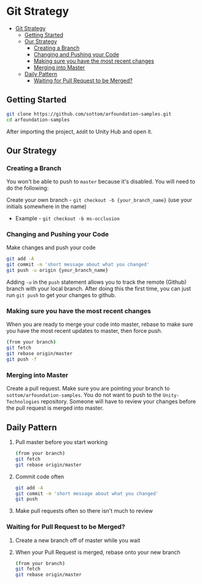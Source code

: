 # Git Strategy

<!-- TOC -->

- [Git Strategy](#git-strategy)
    - [Getting Started](#getting-started)
    - [Our Strategy](#our-strategy)
        - [Creating a Branch](#creating-a-branch)
        - [Changing and Pushing your Code](#changing-and-pushing-your-code)
        - [Making sure you have the most recent changes](#making-sure-you-have-the-most-recent-changes)
        - [Merging into Master](#merging-into-master)
    - [Daily Pattern](#daily-pattern)
        - [Waiting for Pull Request to be Merged?](#waiting-for-pull-request-to-be-merged)

<!-- /TOC -->

## Getting Started

```bash
git clone https://github.com/sottom/arfoundation-samples.git
cd arfoundation-samples
```

After importing the project, `Add`it to Unity Hub and open it.

## Our Strategy

### Creating a Branch

You won't be able to push to `master` because it's disabled. You will need to do the following:

Create your own branch - `git checkout -b {your_branch_name}` (use your initials somewhere in the name)

- Example - `git checkout -b ms-occlusion`

### Changing and Pushing your Code

Make changes and push your code

```bash
git add -A
git commit -m 'short message about what you changed'
git push -u origin {your_branch_name}
```

Adding `-u` in the `push` statement allows you to track the remote (Github) branch with your local branch. After doing this the first time, you can just run `git push` to get your changes to github.

### Making sure you have the most recent changes

When you are ready to merge your code into master, rebase to make sure you have the most recent updates to master, then force push.

```bash
(from your branch)
git fetch
git rebase origin/master
git push -f
```

### Merging into Master

Create a pull request. Make sure you are pointing your branch to `sottom/arfoundation-samples`. You do not want to push to the `Unity-Technologies` repository. Someone will have to review your changes before the pull request is merged into master.

## Daily Pattern

1. Pull master before you start working

   ```bash
   (from your branch)
   git fetch
   git rebase origin/master
   ```

2. Commit code often

   ```bash
   git add -A
   git commit -m 'short message about what you changed'
   git push
   ```

3. Make pull requests often so there isn't much to review

### Waiting for Pull Request to be Merged?

1. Create a new branch off of master while you wait

2. When your Pull Request is merged, rebase onto your new branch

   ```bash
   (from your branch)
   git fetch
   git rebase origin/master
   ```

